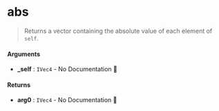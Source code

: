 # abs

>  Returns a vector containing the absolute value of each element of `self`.

#### Arguments

- **\_self** : `IVec4` \- No Documentation 🚧

#### Returns

- **arg0** : `IVec4` \- No Documentation 🚧